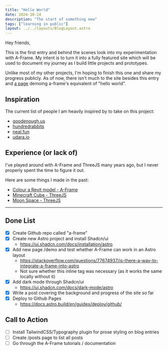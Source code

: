 ```yaml
---
title: "Hello World"
date: 2024-10-24
description: "The start of something new"
tags: ["learning in public"]
layout: ../../layouts/BlogLayout.astro
---
```


Hey friends,

This is the first entry and behind the scenes look into my experimentation with A-Frame. My intent is to turn it into a fully featured site which will be used to document my journey as I build little projects and prototypes.

Unlike most of my other projects, I'm hoping to finish this one and share my progress publicly. As of now, there isn't much to the site besides this entry and <a href="/a-frame/sketch/01-hello-world">a page</a> demoing a-frame's equivalent of "hello world".

## Inspiration

The current list of people I am heavily inspired by to take on this project:

- [goodenough.us](https://goodenough.us/)
- [hundredrabbits](100r.co)
- [neal.fun](https://neal.fun/)
- [udara.io](https://udara.io/)

## Experience (or lack of)

I've played around with A-Frame and ThreeJS many years ago, but I never properly spent the time to figure it out.

Here are some things I made in the past:

- [Colour a Revit model - A-Frame](https://emilyyleung.github.io/revit_obj_170821/)
- [Minecraft Cube - ThreeJS](https://emilyyleung.github.io/minecraft_cube/)
- [Moon Space - ThreeJS](https://emilyyleung.github.io/moon_space/)

---

## Done List

- [x] Create Github repo called "a-frame"
- [x] Create new Astro project and install Shadcn/ui
  - https://ui.shadcn.com/docs/installation/astro
- [x] Add new page /demo and test whether A-Frame can work in an Astro layout
  - https://stackoverflow.com/questions/77674937/is-there-a-way-to-integrate-a-frame-into-astro
  - Not sure whether this inline tag was necessary (as it works the same locally without it)
- [x] Add dark mode through Shadcn/ui
  - https://ui.shadcn.com/docs/dark-mode/astro
- [x] Write a post covering the background and progress of the site so far
- [x] Deploy to Github Pages
  - https://docs.astro.build/en/guides/deploy/github/

## Call to Action

- [ ] Install TailwindCSS/Typography plugin for prose styling on blog entries
- [ ] Create /posts page to list all posts
- [ ] Go through the A-Frame tutorials / documentation
